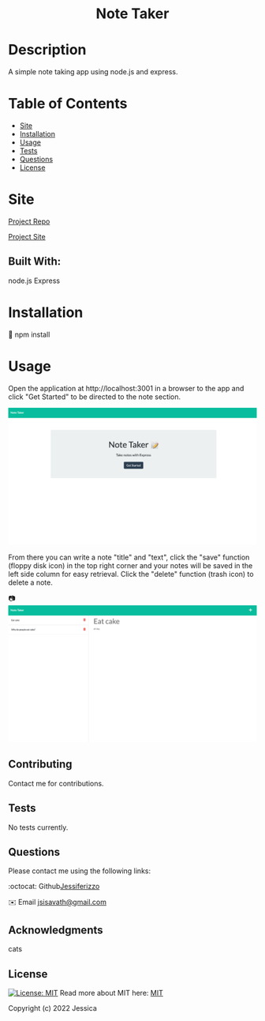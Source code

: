 <h1 align="center"> Note Taker </h1>

  # Description
  A simple note taking app using node.js and express.
  
  # Table of Contents
  * [Site](#site)
  * [Installation](#installation)
  * [Usage](#usage)
  * [Tests](#tests)
  * [Questions](#questions)
  * [License](#license)
  
  # Site 
  [Project Repo](https://github.com/Jessiferizzo/Note-Taker.git)

  [Project Site](xx)

  ## Built With: 
  node.js
  Express
  
  
  # Installation
  💾 
  npm install
  
  # Usage
  Open the application at http://localhost:3001 in a browser to the app and click "Get Started" to be directed to the note section. 

  ![screenshot of note taker start page](public/assets/images/Screen%20Shot%202022-05-28%20at%201.17.04%20PM.png)
  
  From there you can write a note "title" and "text", click the "save" function (floppy disk icon) in the top right corner and your notes will be saved in the left side column for easy retrieval. Click the "delete" function (trash icon) to delete a note. 

  📷  ![screenshot of note taker app](public/assets/images/Screen%20Shot%202022-05-28%20at%201.07.12%20PM.png)
  
  
  ## Contributing
  Contact me for contributions.
  
  ## Tests
  No tests currently. 
  
  ## Questions
  Please contact me using the following links:

  :octocat: Github[Jessiferizzo](https://github.com/jessiferizzo)
  
  ✉️ Email [jsisavath@gmail.com](mailto:jsisavath@gmail.com) 

  ## Acknowledgments
  cats

  ## License
  [![License: MIT](https://img.shields.io/badge/License-MIT-green.svg)](https://opensource.org/licenses/MIT)
  Read more about MIT here:
  [MIT](https://opensource.org/licenses/MIT)

  Copyright (c) 2022 Jessica